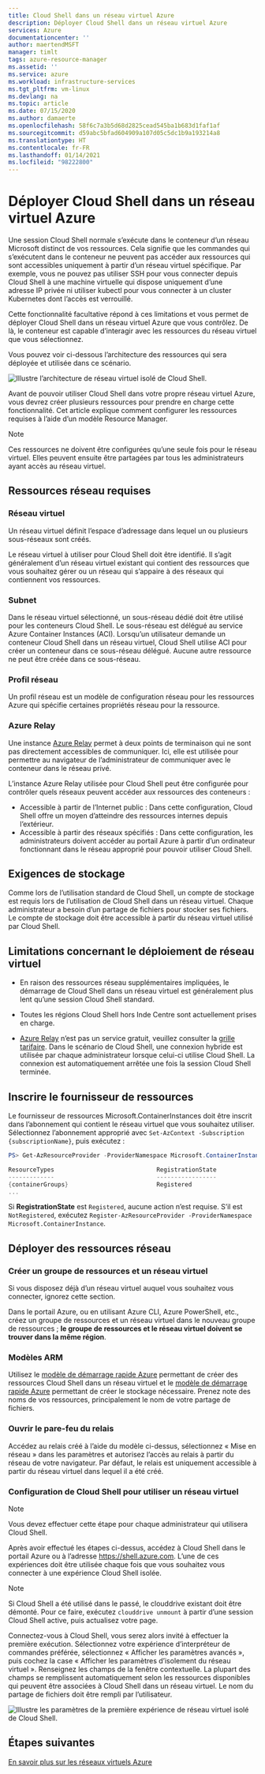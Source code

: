```yaml
---
title: Cloud Shell dans un réseau virtuel Azure
description: Déployer Cloud Shell dans un réseau virtuel Azure
services: Azure
documentationcenter: ''
author: maertendMSFT
manager: timlt
tags: azure-resource-manager
ms.assetid: ''
ms.service: azure
ms.workload: infrastructure-services
ms.tgt_pltfrm: vm-linux
ms.devlang: na
ms.topic: article
ms.date: 07/15/2020
ms.author: damaerte
ms.openlocfilehash: 58f6c7a3b5d68d2825cead545ba1b683d1faf1af
ms.sourcegitcommit: d59abc5bfad604909a107d05c5dc1b9a193214a8
ms.translationtype: HT
ms.contentlocale: fr-FR
ms.lasthandoff: 01/14/2021
ms.locfileid: "98222800"
---
```

# <a name="deploy-cloud-shell-into-an-azure-virtual-network"></a>Déployer Cloud Shell dans un réseau virtuel Azure

Une session Cloud Shell normale s’exécute dans le conteneur d’un réseau Microsoft distinct de vos ressources. Cela signifie que les commandes qui s’exécutent dans le conteneur ne peuvent pas accéder aux ressources qui sont accessibles uniquement à partir d’un réseau virtuel spécifique. Par exemple, vous ne pouvez pas utiliser SSH pour vous connecter depuis Cloud Shell à une machine virtuelle qui dispose uniquement d’une adresse IP privée ni utiliser kubectl pour vous connecter à un cluster Kubernetes dont l’accès est verrouillé. 

Cette fonctionnalité facultative répond à ces limitations et vous permet de déployer Cloud Shell dans un réseau virtuel Azure que vous contrôlez. De là, le conteneur est capable d’interagir avec les ressources du réseau virtuel que vous sélectionnez.  

Vous pouvez voir ci-dessous l’architecture des ressources qui sera déployée et utilisée dans ce scénario.

![Illustre l’architecture de réseau virtuel isolé de Cloud Shell.](media/private-vnet/data-diagram.png)

Avant de pouvoir utiliser Cloud Shell dans votre propre réseau virtuel Azure, vous devrez créer plusieurs ressources pour prendre en charge cette fonctionnalité. Cet article explique comment configurer les ressources requises à l’aide d’un modèle Resource Manager.

> [!NOTE]
> Ces ressources ne doivent être configurées qu’une seule fois pour le réseau virtuel. Elles peuvent ensuite être partagées par tous les administrateurs ayant accès au réseau virtuel.

## <a name="required-network-resources"></a>Ressources réseau requises

### <a name="virtual-network"></a>Réseau virtuel
Un réseau virtuel définit l’espace d’adressage dans lequel un ou plusieurs sous-réseaux sont créés.

Le réseau virtuel à utiliser pour Cloud Shell doit être identifié. Il s’agit généralement d’un réseau virtuel existant qui contient des ressources que vous souhaitez gérer ou un réseau qui s’appaire à des réseaux qui contiennent vos ressources.

### <a name="subnet"></a>Subnet
Dans le réseau virtuel sélectionné, un sous-réseau dédié doit être utilisé pour les conteneurs Cloud Shell. Le sous-réseau est délégué au service Azure Container Instances (ACI).  Lorsqu’un utilisateur demande un conteneur Cloud Shell dans un réseau virtuel, Cloud Shell utilise ACI pour créer un conteneur dans ce sous-réseau délégué.  Aucune autre ressource ne peut être créée dans ce sous-réseau.

### <a name="network-profile"></a>Profil réseau
Un profil réseau est un modèle de configuration réseau pour les ressources Azure qui spécifie certaines propriétés réseau pour la ressource.

### <a name="azure-relay"></a>Azure Relay
Une instance [Azure Relay](../azure-relay/relay-what-is-it.md) permet à deux points de terminaison qui ne sont pas directement accessibles de communiquer. Ici, elle est utilisée pour permettre au navigateur de l’administrateur de communiquer avec le conteneur dans le réseau privé.

L’instance Azure Relay utilisée pour Cloud Shell peut être configurée pour contrôler quels réseaux peuvent accéder aux ressources des conteneurs : 
- Accessible à partir de l’Internet public : Dans cette configuration, Cloud Shell offre un moyen d’atteindre des ressources internes depuis l’extérieur. 
- Accessible à partir des réseaux spécifiés : Dans cette configuration, les administrateurs doivent accéder au portail Azure à partir d’un ordinateur fonctionnant dans le réseau approprié pour pouvoir utiliser Cloud Shell.

## <a name="storage-requirements"></a>Exigences de stockage
Comme lors de l’utilisation standard de Cloud Shell, un compte de stockage est requis lors de l’utilisation de Cloud Shell dans un réseau virtuel. Chaque administrateur a besoin d’un partage de fichiers pour stocker ses fichiers.  Le compte de stockage doit être accessible à partir du réseau virtuel utilisé par Cloud Shell. 

## <a name="virtual-network-deployment-limitations"></a>Limitations concernant le déploiement de réseau virtuel
* En raison des ressources réseau supplémentaires impliquées, le démarrage de Cloud Shell dans un réseau virtuel est généralement plus lent qu’une session Cloud Shell standard.

* Toutes les régions Cloud Shell hors Inde Centre sont actuellement prises en charge. 

* [Azure Relay](../azure-relay/relay-what-is-it.md) n’est pas un service gratuit, veuillez consulter la [grille tarifaire](https://azure.microsoft.com/pricing/details/service-bus/). Dans le scénario de Cloud Shell, une connexion hybride est utilisée par chaque administrateur lorsque celui-ci utilise Cloud Shell. La connexion est automatiquement arrêtée une fois la session Cloud Shell terminée.

## <a name="register-the-resource-provider"></a>Inscrire le fournisseur de ressources

Le fournisseur de ressources Microsoft.ContainerInstances doit être inscrit dans l’abonnement qui contient le réseau virtuel que vous souhaitez utiliser. Sélectionnez l’abonnement approprié avec `Set-AzContext -Subscription {subscriptionName}`, puis exécutez :

```powershell
PS> Get-AzResourceProvider -ProviderNamespace Microsoft.ContainerInstance | select ResourceTypes,RegistrationState

ResourceTypes                             RegistrationState
-------------                             -----------------
{containerGroups}                         Registered
...
```

Si **RegistrationState** est `Registered`, aucune action n’est requise. S’il est `NotRegistered`, exécutez `Register-AzResourceProvider -ProviderNamespace Microsoft.ContainerInstance`. 

## <a name="deploy-network-resources"></a>Déployer des ressources réseau
 
### <a name="create-a-resource-group-and-virtual-network"></a>Créer un groupe de ressources et un réseau virtuel
Si vous disposez déjà d’un réseau virtuel auquel vous souhaitez vous connecter, ignorez cette section.

Dans le portail Azure, ou en utilisant Azure CLI, Azure PowerShell, etc., créez un groupe de ressources et un réseau virtuel dans le nouveau groupe de ressources ; **le groupe de ressources et le réseau virtuel doivent se trouver dans la même région**.

### <a name="arm-templates"></a>Modèles ARM
Utilisez le [modèle de démarrage rapide Azure](https://aka.ms/cloudshell/docs/vnet/template) permettant de créer des ressources Cloud Shell dans un réseau virtuel et le [modèle de démarrage rapide Azure](https://aka.ms/cloudshell/docs/vnet/template/storage) permettant de créer le stockage nécessaire. Prenez note des noms de vos ressources, principalement le nom de votre partage de fichiers.

### <a name="open-relay-firewall"></a>Ouvrir le pare-feu du relais
Accédez au relais créé à l’aide du modèle ci-dessus, sélectionnez « Mise en réseau » dans les paramètres et autorisez l’accès au relais à partir du réseau de votre navigateur. Par défaut, le relais est uniquement accessible à partir du réseau virtuel dans lequel il a été créé. 

### <a name="configuring-cloud-shell-to-use-a-virtual-network"></a>Configuration de Cloud Shell pour utiliser un réseau virtuel
> [!NOTE]
> Vous devez effectuer cette étape pour chaque administrateur qui utilisera Cloud Shell.

Après avoir effectué les étapes ci-dessus, accédez à Cloud Shell dans le portail Azure ou à l’adresse https://shell.azure.com. L’une de ces expériences doit être utilisée chaque fois que vous souhaitez vous connecter à une expérience Cloud Shell isolée.

> [!NOTE]
> Si Cloud Shell a été utilisé dans le passé, le clouddrive existant doit être démonté. Pour ce faire, exécutez `clouddrive unmount` à partir d’une session Cloud Shell active, puis actualisez votre page.

Connectez-vous à Cloud Shell, vous serez alors invité à effectuer la première exécution. Sélectionnez votre expérience d’interpréteur de commandes préférée, sélectionnez « Afficher les paramètres avancés », puis cochez la case « Afficher les paramètres d’isolement du réseau virtuel ». Renseignez les champs de la fenêtre contextuelle.  La plupart des champs se remplissent automatiquement selon les ressources disponibles qui peuvent être associées à Cloud Shell dans un réseau virtuel.  Le nom du partage de fichiers doit être rempli par l’utilisateur.


![Illustre les paramètres de la première expérience de réseau virtuel isolé de Cloud Shell.](media/private-vnet/vnet-settings.png)

## <a name="next-steps"></a>Étapes suivantes
[En savoir plus sur les réseaux virtuels Azure](../virtual-network/virtual-networks-overview.md)
